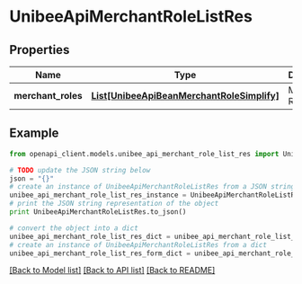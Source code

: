 # UnibeeApiMerchantRoleListRes


## Properties

Name | Type | Description | Notes
------------ | ------------- | ------------- | -------------
**merchant_roles** | [**List[UnibeeApiBeanMerchantRoleSimplify]**](UnibeeApiBeanMerchantRoleSimplify.md) | Merchant Roles | [optional] 

## Example

```python
from openapi_client.models.unibee_api_merchant_role_list_res import UnibeeApiMerchantRoleListRes

# TODO update the JSON string below
json = "{}"
# create an instance of UnibeeApiMerchantRoleListRes from a JSON string
unibee_api_merchant_role_list_res_instance = UnibeeApiMerchantRoleListRes.from_json(json)
# print the JSON string representation of the object
print UnibeeApiMerchantRoleListRes.to_json()

# convert the object into a dict
unibee_api_merchant_role_list_res_dict = unibee_api_merchant_role_list_res_instance.to_dict()
# create an instance of UnibeeApiMerchantRoleListRes from a dict
unibee_api_merchant_role_list_res_form_dict = unibee_api_merchant_role_list_res.from_dict(unibee_api_merchant_role_list_res_dict)
```
[[Back to Model list]](../README.md#documentation-for-models) [[Back to API list]](../README.md#documentation-for-api-endpoints) [[Back to README]](../README.md)


